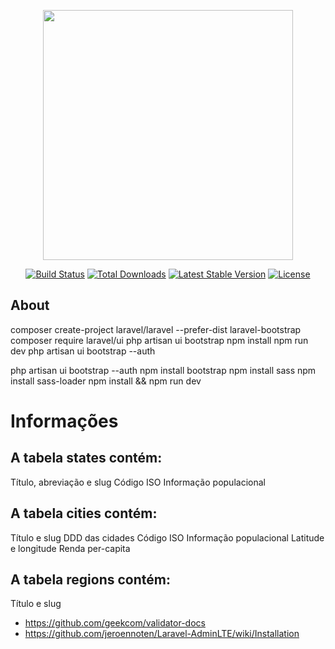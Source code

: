<p align="center"><a href="https://laravel.com" target="_blank"><img src="https://raw.githubusercontent.com/laravel/art/master/logo-lockup/5%20SVG/2%20CMYK/1%20Full%20Color/laravel-logolockup-cmyk-red.svg" width="400"></a></p>

<p align="center">
<a href="https://travis-ci.org/laravel/framework"><img src="https://travis-ci.org/laravel/framework.svg" alt="Build Status"></a>
<a href="https://packagist.org/packages/laravel/framework"><img src="https://poser.pugx.org/laravel/framework/d/total.svg" alt="Total Downloads"></a>
<a href="https://packagist.org/packages/laravel/framework"><img src="https://poser.pugx.org/laravel/framework/v/stable.svg" alt="Latest Stable Version"></a>
<a href="https://packagist.org/packages/laravel/framework"><img src="https://poser.pugx.org/laravel/framework/license.svg" alt="License"></a>
</p>

## About

composer create-project laravel/laravel --prefer-dist laravel-bootstrap
composer require laravel/ui
php artisan ui bootstrap
npm install
npm run dev
php artisan ui bootstrap --auth

php artisan ui bootstrap --auth
npm install bootstrap
npm install sass
npm install sass-loader
npm install && npm run dev

# Informações
## A tabela states contém:

Título, abreviação e slug
Código ISO
Informação populacional

## A tabela cities contém:

Título e slug
DDD das cidades
Código ISO
Informação populacional
Latitude e longitude
Renda per-capita

## A tabela regions contém:

Título e slug

- https://github.com/geekcom/validator-docs
- https://github.com/jeroennoten/Laravel-AdminLTE/wiki/Installation
